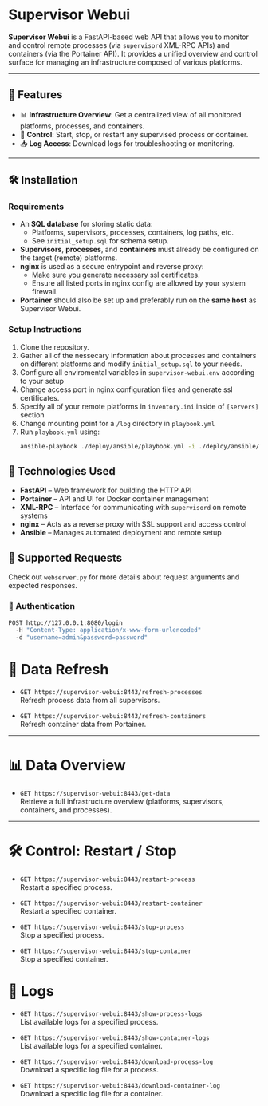# Supervisor Webui

**Supervisor Webui** is a FastAPI-based web API that allows you to monitor and control remote processes (via `supervisord` XML-RPC APIs) and containers (via the Portainer API). It provides a unified overview and control surface for managing an infrastructure composed of various platforms.

---

## 🚀 Features

- 📊 **Infrastructure Overview**: Get a centralized view of all monitored platforms, processes, and containers.
- 🔁 **Control**: Start, stop, or restart any supervised process or container.
- 📥 **Log Access**: Download logs for troubleshooting or monitoring.

---

## 🛠 Installation

### Requirements

- An **SQL database** for storing static data:
  - Platforms, supervisors, processes, containers, log paths, etc.
  - See `initial_setup.sql` for schema setup.
- **Supervisors**, **processes**, and **containers** must already be configured on the target (remote) platforms.
- **nginx** is used as a secure entrypoint and reverse proxy:
  - Make sure you generate necessary ssl certificates.
  - Ensure all listed ports in nginx config are allowed by your system firewall.
- **Portainer** should also be set up and preferably run on the **same host** as Supervisor Webui.

### Setup Instructions

1. Clone the repository.
2. Gather all of the nessecary information about processes and containers on different platforms and modify `initial_setup.sql` to your needs.
3. Configure all enviromental variables in `supervisor-webui.env` according to your setup
4. Change access port in nginx configuration files and generate ssl certificates.
5. Specify all of your remote platforms in `inventory.ini` inside of `[servers]` section
6. Change mounting point for a `/log` directory in `playbook.yml`
7. Run `playbook.yml` using:
   ```bash
   ansible-playbook ./deploy/ansible/playbook.yml -i ./deploy/ansible/inventory.ini
   ```

## 🧰 Technologies Used

- **FastAPI** – Web framework for building the HTTP API
- **Portainer** – API and UI for Docker container management
- **XML-RPC** – Interface for communicating with `supervisord` on remote systems
- **nginx** – Acts as a reverse proxy with SSL support and access control
- **Ansible** – Manages automated deployment and remote setup

## 📡 Supported Requests

Check out `webserver.py` for more details about request arguments and expected responses.

### 🔐 Authentication
```bash
POST http://127.0.0.1:8080/login
  -H "Content-Type: application/x-www-form-urlencoded"
  -d "username=admin&password=password"
```

# 🔄 Data Refresh

- `GET https://supervisor-webui:8443/refresh-processes`  
  Refresh process data from all supervisors.

- `GET https://supervisor-webui:8443/refresh-containers`  
  Refresh container data from Portainer.

---

# 📊 Data Overview

- `GET https://supervisor-webui:8443/get-data`  
  Retrieve a full infrastructure overview (platforms, supervisors, containers, and processes).

---

# 🛠️ Control: Restart / Stop

- `GET https://supervisor-webui:8443/restart-process`  
  Restart a specified process.

- `GET https://supervisor-webui:8443/restart-container`  
  Restart a specified container.

- `GET https://supervisor-webui:8443/stop-process`  
  Stop a specified process.

- `GET https://supervisor-webui:8443/stop-container`  
  Stop a specified container.


# 📄 Logs

- `GET https://supervisor-webui:8443/show-process-logs`  
  List available logs for a specified process.

- `GET https://supervisor-webui:8443/show-container-logs`  
  List available logs for a specified container.

- `GET https://supervisor-webui:8443/download-process-log`  
  Download a specific log file for a process.

- `GET https://supervisor-webui:8443/download-container-log`  
  Download a specific log file for a container.


